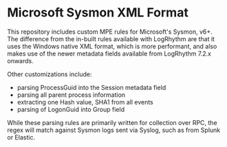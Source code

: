 # Microsoft Sysmon XML Format

This repository includes custom MPE rules for Microsoft's Sysmon, v6+. The difference from the in-built rules available with LogRhythm are that it uses the Windows native XML format, which is more performant, and also makes use of the newer metadata fields available from LogRhythm 7.2.x onwards.

Other customizations include:
*	parsing ProcessGuid into the Session metadata field
*	parsing all parent process information
*	extracting one Hash value, SHA1 from all events
*	parsing of LogonGuid into Group field

While these parsing rules are primarily written for collection over RPC, the regex will match against Sysmon logs sent via Syslog, such as from Splunk or Elastic.

